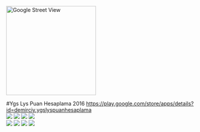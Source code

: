 <p>
    <img src="https://lh3.googleusercontent.com/LUQ59O_mu6hk2FM_w78nQ9G7ENXkah4crQB0EIUQlbty9hvWsOkoxN98a7f3lNM63ccX=w300-rw" alt="Google Street View" height="240" width="240"/>
</p>
#Ygs Lys Puan Hesaplama 2016
<a href="url">https://play.google.com/store/apps/details?id=demirciy.ygslyspuanhesaplama</a>

<div>
  <img src="https://lh3.googleusercontent.com/VCBoU6HCW9gSja96z_8RxTkirmaHKrH0K73qVIn-naYoiN0BA69lxYOniZmABXMql6Y=h310-rw"></a>
  <img src="https://lh3.googleusercontent.com/oVBGfEWQtG--t0rR9pcXk7MEu5W__y9-b4TyzHTY6uje8cUw8fYVFi-2CBo7TCkbYR8=h310-rw"></a>
  <img src="https://lh3.googleusercontent.com/x_3boa9PvC20MnnBj8ISYFoqDsv-vVkCzZ4JzYlgdDpBOb9gvQrDpB20MpqXNVxk6Q=h310-rw"></a>
  <img src="https://lh3.googleusercontent.com/7l9eEFYwAVOIm1zpOW4m40_Dz6SuU9VGRsbd6uYuy-qExhOFPDy9V2kLd5WRZ5pGyw=h310-rw"></a>
</div>
<div>
  <img src="https://lh3.googleusercontent.com/9j4l-5XgDC6TwOlwOhyo92hwnthsInLoa7hFGW_RIOHJHPmxf3r3jUotI7Ja85GcDv4=h310-rw"></a>
  <img src="https://lh3.googleusercontent.com/rvRgaCb0QkSXQzEcUIjrbupvL9Q28W-N2X1ejNYFov7Be1chQtMBjnahAxiii1N3YBCZ=h310-rw"></a>
  <img src="https://lh3.googleusercontent.com/_7hUOJFGmHyxpXjs_3PyTC70YxAABJ2QhmOEWfkzQf3X1fbYzo7k438Fu8xilNdZTFQ=h310-rw"></a>
  <img src="https://lh3.googleusercontent.com/6brkAg6j7nSevGwZvprr39jzsQxB2-6BHCGgau3YGsXcu8r762x79Pl2sO0BNDsU1UP6=h310-rw"></a>
</div>
